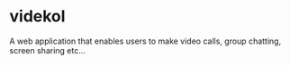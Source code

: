 # videkol
A web application that enables users to make video calls, group chatting, screen sharing etc...
